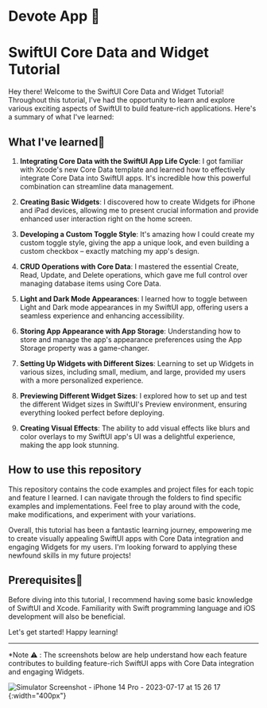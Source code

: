 # Devote App 📲

# SwiftUI Core Data and Widget Tutorial

Hey there! Welcome to the SwiftUI Core Data and Widget Tutorial! Throughout this tutorial, I've had the opportunity to learn and explore various exciting aspects of SwiftUI to build feature-rich applications. Here's a summary of what I've learned:

## What I've learned📝

1. **Integrating Core Data with the SwiftUI App Life Cycle**: I got familiar with Xcode's new Core Data template and learned how to effectively integrate Core Data into SwiftUI apps. It's incredible how this powerful combination can streamline data management.

2. **Creating Basic Widgets**: I discovered how to create Widgets for iPhone and iPad devices, allowing me to present crucial information and provide enhanced user interaction right on the home screen.

3. **Developing a Custom Toggle Style**: It's amazing how I could create my custom toggle style, giving the app a unique look, and even building a custom checkbox – exactly matching my app's design.

4. **CRUD Operations with Core Data**: I mastered the essential Create, Read, Update, and Delete operations, which gave me full control over managing database items using Core Data.

5. **Light and Dark Mode Appearances**: I learned how to toggle between Light and Dark mode appearances in my SwiftUI app, offering users a seamless experience and enhancing accessibility.

6. **Storing App Appearance with App Storage**: Understanding how to store and manage the app's appearance preferences using the App Storage property was a game-changer.

7. **Setting Up Widgets with Different Sizes**: Learning to set up Widgets in various sizes, including small, medium, and large, provided my users with a more personalized experience.

8. **Previewing Different Widget Sizes**: I explored how to set up and test the different Widget sizes in SwiftUI's Preview environment, ensuring everything looked perfect before deploying.

9. **Creating Visual Effects**: The ability to add visual effects like blurs and color overlays to my SwiftUI app's UI was a delightful experience, making the app look stunning.

## How to use this repository

This repository contains the code examples and project files for each topic and feature I learned. I can navigate through the folders to find specific examples and implementations. Feel free to play around with the code, make modifications, and experiment with your variations.

Overall, this tutorial has been a fantastic learning journey, empowering me to create visually appealing SwiftUI apps with Core Data integration and engaging Widgets for my users. I'm looking forward to applying these newfound skills in my future projects!

## Prerequisites📓

Before diving into this tutorial, I recommend having some basic knowledge of SwiftUI and Xcode. Familiarity with Swift programming language and iOS development will also be beneficial.

Let's get started! Happy learning!

---
*Note ⚠️ : The screenshots below are help understand how each feature contributes to building feature-rich SwiftUI apps with Core Data integration and engaging Widgets. 

![Simulator Screenshot - iPhone 14 Pro - 2023-07-17 at 15 26 17](https://github.com/McGavin20/DEVOTE-APP/assets/86229307/6808cc7c-594e-48b5-8b71-ea014071295a){:width="400px"}

